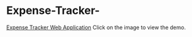 # Expense-Tracker-

[Expense Tracker Web Application](https://github.com/reshma-r06/Expense-Tracker-/blob/main/Expense-Tracker%20gif.gif)
Click on the image to view the demo.
